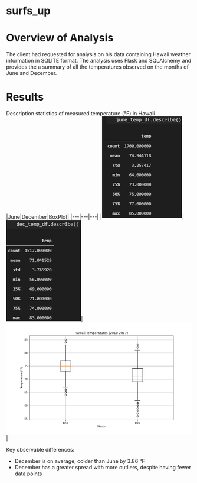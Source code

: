 # surfs_up

# Overview of Analysis
The client had requested for analysis on his data containing Hawaii weather information in SQLITE format. The analysis uses Flask and SQLAlchemy and provides the a summary of all the temperatures observed on the months of June and December.

# Results
Description statistics of measured temperature (°F) in Hawaii
|June|December|BoxPlot|
|---|---|---|
|![](june_temp_describe.png)|![](dec_temp_describe.png)|![](boxplot.png)|

Key observable differences:
- December is on average, colder than June by 3.86 °F
- December has a greater spread with more outliers, despite having fewer data points

